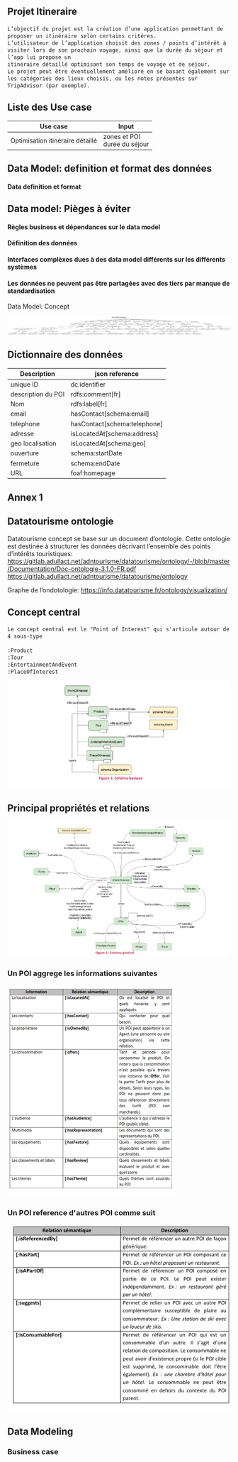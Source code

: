 
## Projet Itineraire

    L’objectif du projet est la création d’une application permettant de proposer un itinéraire selon certains critères.
    L’utilisateur de l’application choisit des zones / points d’intérêt à visiter lors de son prochain voyage, ainsi que la durée du séjour et l’app lui propose un 
    itinéraire détaillé optimisant son temps de voyage et de séjour.
    Le projet peut être éventuellement amélioré en se basant également sur les catégories des lieux choisis, ou les notes présentes sur TripAdvisor (par exemple).

## Liste des Use case


| Use case                         | Input                            |
|----------------------------------|----------------------------------|
| Optimisation itinéraire détaillé | zones et POI<br/>durée du séjour |



## Data Model: definition et format des données 

#### Data definition et format


## Data model: Pièges à éviter

#### Règles business et dépendances sur le data model

#### Définition des données

#### Interfaces complèxes dues à des data model différents sur les différents systèmes

#### Les données ne peuvent pas être partagées avec des tiers par manque de standardisation


Data Model: Concept

![data model](img/data_model_itineraire.gv.jpeg)


## Dictionnaire des données

| Description        | json reference               |
|--------------------|------------------------------|
| unique ID          | dc:identifier                |
| description du POI | rdfs:comment[fr]             |
| Nom                | rdfs:label[fr]               |
| email              | hasContact[schema:email]     |
| telephone          | hasContact[schema:telephone] |
| adresse            | isLocatedAt[schema:address]  |
| geo localisation   | isLocatedAt[schema:geo]  |
| ouverture          | schema:startDate |
| fermeture          | schema:endDate |
| URL                | foaf:homepage |

## Annex 1

## Datatourisme ontologie

Datatourisme concept se base sur un document d’ontologie. Cette ontologie est destinée à structurer les données décrivant l’ensemble des points d’intérêts touristiques: https://gitlab.adullact.net/adntourisme/datatourisme/ontology/-/blob/master/Documentation/Doc-ontologie-3.1.0-FR.pdf
https://gitlab.adullact.net/adntourisme/datatourisme/ontology

Graphe de l’ondotologie: https://info.datatourisme.fr/ontology/visualization/

## Concept central

    Le concept central est le "Point of Interest" qui s'articule autour de 4 sous-type

    :Product
    :Tour
    :EntertainmentAndEvent
    :PlaceOfInterest
![Concept de base](img/concept_base.png)


## Principal propriétés et relations

![Principales propriétés et relations](img/general_relations.png)

### Un POI aggrege les informations suivantes 

![POI info](img/POI_info1.png)

### Un POI reference d'autres POI comme suit 
![POI reference](img/POI_reference.png)

## Data Modeling

### Business case












